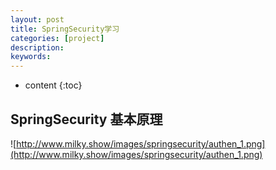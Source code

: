 ```yaml
---
layout: post
title: SpringSecurity学习
categories: [project]
description: 
keywords: 
---
```


* content
{:toc}


## SpringSecurity 基本原理

![http://www.milky.show/images/springsecurity/authen_1.png](http://www.milky.show/images/springsecurity/authen_1.png)

